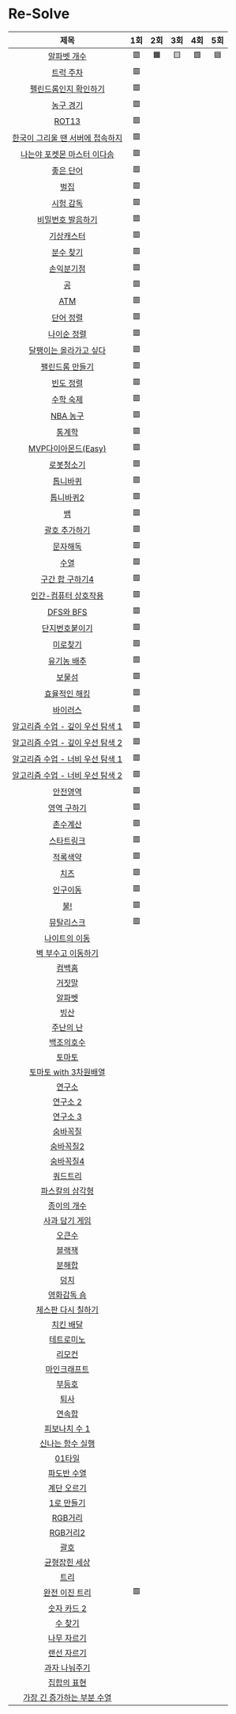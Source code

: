 # Re-Solve
| 제목 | 1회 | 2회 | 3회 | 4회 | 5회 |
| :-: | :-: | :-: | :-: | :-: | :-: |
| [알파벳 개수](https://www.acmicpc.net/problem/10808) | 🟥 | 🟧 | 🟨 | 🟩 | 🟦 |
| [트럭 주차](https://www.acmicpc.net/problem/2979) | 🟥 | | | | |
| [펠린드롬인지 확인하기](https://www.acmicpc.net/problem/10988)| 🟥 | | | | |
| [농구 경기](https://www.acmicpc.net/problem/1159) | 🟥 | | | | |
| [ROT13](https://www.acmicpc.net/problem/11655) | 🟥 | | | | |
| [한국이 그리울 땐 서버에 접속하지](https://www.acmicpc.net/problem/9996) | 🟥 | | | | |
| [나는야 포켓몬 마스터 이다솜](https://www.acmicpc.net/problem/1620) | 🟥 | | | | |
| [좋은 단어](https://www.acmicpc.net/problem/3986) | 🟥 | | | | |
| [벌집](https://www.acmicpc.net/problem/2292) | 🟥 | | | | |
| [시험 감독](https://www.acmicpc.net/problem/13458) | 🟥 | | | | |
| [비밀번호 발음하기](https://www.acmicpc.net/problem/4659) | 🟥 | | | | |
| [기상캐스터](https://www.acmicpc.net/problem/10709) | 🟥 | | | | |
| [분수 찾기](https://www.acmicpc.net/problem/1193) | 🟥 | | | | |
| [손익분기점](https://www.acmicpc.net/problem/1712) | 🟥 | | | | |
| [공](https://www.acmicpc.net/problem/1547) | 🟥 | | | | |
| [ATM](https://www.acmicpc.net/problem/11399) | 🟥 | | | | |
| [단어 정렬](https://www.acmicpc.net/problem/1181) | 🟥 | | | | |
| [나이순 정렬](https://www.acmicpc.net/problem/10814) | 🟥 | | | | |
| [달팽이는 올라가고 싶다](https://www.acmicpc.net/problem/2869) | 🟥 | | | | |
| [팰린드롬 만들기](https://www.acmicpc.net/problem/1213) | 🟥 | | | | |
| [빈도 정렬](https://www.acmicpc.net/problem/2910) | 🟥 | | | | |
| [수학 숙제](https://www.acmicpc.net/problem/2870) | 🟥 | | | | |
| [NBA 농구](https://www.acmicpc.net/problem/2852) | 🟥 | | | | |
| [통계학](https://www.acmicpc.net/problem/2108) | 🟥 | | | | |
| [MVP다이아몬드(Easy)](https://www.acmicpc.net/problem/20413) | 🟥 | | | | |
| [로봇청소기](https://www.acmicpc.net/problem/14503) | 🟥 | | | | |
| [톱니바퀴](https://www.acmicpc.net/problem/14891) | 🟥 | | | | |
| [톱니바퀴2](https://www.acmicpc.net/problem/15662) | 🟥 | | | | |
| [뱀](https://www.acmicpc.net/problem/3190) | 🟥 | | | | |
| [괄호 추가하기](https://www.acmicpc.net/problem/16637) | 🟥 | | | | |
| [문자해독](https://www.acmicpc.net/problem/1593) | 🟥 | | | | |
| [수열](https://www.acmicpc.net/problem/2559) | 🟥 | | | | |
| [구간 합 구하기4](https://www.acmicpc.net/problem/11659) | 🟥 | | | | |
| [인간-컴퓨터 상호작용](https://www.acmicpc.net/problem/16139) | 🟥 | | | | |
| [DFS와 BFS](https://www.acmicpc.net/problem/1260) | 🟥 | | | | |
| [단지번호붙이기](https://www.acmicpc.net/problem/2667) | 🟥 | | | | |
| [미로찾기](https://www.acmicpc.net/problem/2178) | 🟥 | | | | |
| [유기농 배추](https://www.acmicpc.net/problem/1012) | 🟥 | | | | |
| [보물섬](https://www.acmicpc.net/problem/2589) | 🟥 | | | | |
| [효율적인 해킹](https://www.acmicpc.net/problem/1325) | 🟥 | | | | |
| [바이러스](https://www.acmicpc.net/problem/2606) | 🟥 | | | | |
| [알고리즘 수업 - 깊이 우선 탐색 1](https://www.acmicpc.net/problem/24479) | 🟥 | | | | |
| [알고리즘 수업 - 깊이 우선 탐색 2](https://www.acmicpc.net/problem/24480) | 🟥 | | | | |
| [알고리즘 수업 - 너비 우선 탐색 1](https://www.acmicpc.net/problem/24444) | 🟥 | | | | |
| [알고리즘 수업 - 너비 우선 탐색 2](https://www.acmicpc.net/problem/24445) | 🟥 | | | | |
| [안전영역](https://www.acmicpc.net/problem/2468) | 🟥 | | | | |
| [영역 구하기](https://www.acmicpc.net/problem/2583) | 🟥 | | | | |
| [촌수계산](https://www.acmicpc.net/problem/2644) | 🟥 | | | | |
| [스타트링크](https://www.acmicpc.net/problem/5014) | 🟥 | | | | |
| [적록색약](https://www.acmicpc.net/problem/10026) | 🟥 | | | | |
| [치즈](https://www.acmicpc.net/problem/2636) | 🟥 | | | | |
| [인구이동](https://www.acmicpc.net/problem/16234) | 🟥 | | | | |
| [불!](https://www.acmicpc.net/problem/4179) | 🟥 | | | | |
| [뮤탈리스크](https://www.acmicpc.net/problem/12869) | 🟥 | | | | |
| [나이트의 이동](https://www.acmicpc.net/problem/7562) | | | | | |
| [벽 부수고 이동하기](https://www.acmicpc.net/problem/2206) | | | | | |
| [컴백홈](https://www.acmicpc.net/problem/1189) | | | | | |
| [거짓말](https://www.acmicpc.net/problem/1043) | | | | | |
| [알파벳](https://www.acmicpc.net/problem/1987) | | | | | |
| [빙산](https://www.acmicpc.net/problem/2573) | | | | | |
| [주난의 난](https://www.acmicpc.net/problem/14497) | | | | | |
| [백조의호수](https://www.acmicpc.net/problem/3197) | | | | | |
| [토마토](https://www.acmicpc.net/problem/7576) | | | | | |
| [토마토 with 3차원배열](https://www.acmicpc.net/problem/7569) | | | | | |
| [연구소](https://www.acmicpc.net/problem/14502) | | | | | |
| [연구소 2](https://www.acmicpc.net/problem/17141) | | | | | |
| [연구소 3](https://www.acmicpc.net/problem/17142) | | | | | |
| [숨바꼭질](https://www.acmicpc.net/problem/1697) | | | | | |
| [숨바꼭질2](https://www.acmicpc.net/problem/12851) | | | | | |
| [숨바꼭질4](https://www.acmicpc.net/problem/13913) | | | | | |
| [쿼드트리](https://www.acmicpc.net/problem/1992) | | | | | |
| [파스칼의 삼각형](https://www.acmicpc.net/problem/16395) | | | | | |
| [종이의 개수](https://www.acmicpc.net/problem/1780) | | | | | |
| [사과 담기 게임](https://www.acmicpc.net/problem/2828) | | | | | |
| [오큰수](https://www.acmicpc.net/problem/17298) | | | | | |
| [블랙잭](https://www.acmicpc.net/problem/2798) | | | | | |
| [분해합](https://www.acmicpc.net/problem/2231) | | | | | |
| [덩치](https://www.acmicpc.net/problem/7568) | | | | | |
| [영화감독 숌](https://www.acmicpc.net/problem/1436) | | | | | |
| [체스판 다시 칠하기](https://www.acmicpc.net/problem/1018) | | | | | |
| [치킨 배달](https://www.acmicpc.net/problem/15686) | | | | | |
| [테트로미노](https://www.acmicpc.net/problem/14500) | | | | | |
| [리모컨](https://www.acmicpc.net/problem/1107) | | | | | |
| [마인크래프트](https://www.acmicpc.net/problem/18111) | | | | | |
| [부등호](https://www.acmicpc.net/problem/2529) | | | | | |
| [퇴사](https://www.acmicpc.net/problem/14501) | | | | | |
| [연속합](https://www.acmicpc.net/problem/1912) | | | | | |
| [피보나치 수 1](https://www.acmicpc.net/problem/24416) | | | | | |
| [신나는 함수 실행](https://www.acmicpc.net/problem/9184) | | | | | |
| [01타일](https://www.acmicpc.net/problem/1904) | | | | | |
| [파도반 수열](https://www.acmicpc.net/problem/9461) | | | | | |
| [계단 오르기](https://www.acmicpc.net/problem/2579) | | | | | |
| [1로 만들기](https://www.acmicpc.net/problem/1463) | | | | | |
| [RGB거리](https://www.acmicpc.net/problem/1149) | | | | | |
| [RGB거리2](https://www.acmicpc.net/problem/17404) | | | | | |
| [괄호](https://www.acmicpc.net/problem/9012) | | | | | |
| [균형잡힌 세상](https://www.acmicpc.net/problem/4949) | | | | | |
| [트리](https://www.acmicpc.net/problem/1068) | | | | | |
| [완전 이진 트리](https://www.acmicpc.net/problem/9934) | 🟥 | | | | |
| [숫자 카드 2](https://www.acmicpc.net/problem/10816) | | | | | |
| [수 찾기](https://www.acmicpc.net/problem/1920) | | | | | |
| [나무 자르기](https://www.acmicpc.net/problem/2805) | | | | | |
| [랜선 자르기](https://www.acmicpc.net/problem/1654) | | | | | |
| [과자 나눠주기](https://www.acmicpc.net/problem/16401) | | | | | |
| [집합의 표현](https://www.acmicpc.net/problem/1717) | | | | | |
| [가장 긴 증가하는 부분 수열](https://www.acmicpc.net/problem/11053) | | | | | |
